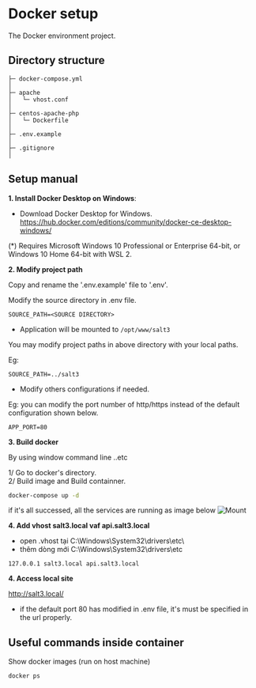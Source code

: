 Docker setup
===============

The Docker environment project.

## Directory structure
```
├─ docker-compose.yml
│
├─ apache
│   └─ vhost.conf
│
├─ centos-apache-php
│   └─ Dockerfile
│
├─ .env.example
│
├─ .gitignore
│
```

## Setup manual
**1. Install Docker Desktop on Windows**:

- Download Docker Desktop for Windows. </br>
  https://hub.docker.com/editions/community/docker-ce-desktop-windows/

(*) Requires Microsoft Windows 10 Professional or Enterprise 64-bit, or Windows 10 Home 64-bit with WSL 2.

**2. Modify project path**

Copy and rename the '.env.example' file to '.env'.

Modify the source directory in .env file.
```
SOURCE_PATH=<SOURCE DIRECTORY>
```

- Application will be mounted to `/opt/www/salt3`
 
You may modify project paths <SOURCE DIRECTORY> in above directory with your local paths.

Eg:
```
SOURCE_PATH=../salt3
```

- Modify others configurations if needed.</br>

Eg: you can modify the port number of http/https instead of the default configuration shown below.
```
APP_PORT=80
```

**3. Build docker**

By using window command line ..etc<br />

1/ Go to docker's directory.<br />
2/ Build image and Build containner.																				
```bash
docker-compose up -d
```

if it's all successed, all the services are running as image below
![Mount](wiki/docker-desktop.JPG)

**4. Add vhost salt3.local vaf api.salt3.local**
* open .vhost tại C:\Windows\System32\drivers\etc\
* thêm dòng mới 
    C:\Windows\System32\drivers\etc
```
127.0.0.1 salt3.local api.salt3.local
```		

**4. Access local site**

http://salt3.local/

* if the default port 80 has modified in .env file, it's must be specified in the url properly.

## Useful commands inside container

Show docker images (run on host machine)
```bash
docker ps
```		

